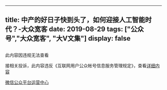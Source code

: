
---
title:   中产的好日子快到头了，如何迎接人工智能时代？-大众宽客
date: 2019-08-29
tags: ["公众号","大众宽客", "大V文集"]
display: false
---


## 
此内容因违规无法查看

接相关投诉，此内容违反《互联网用户公众帐号信息服务管理规定》，查看[详细内容](http://www.cac.gov.cn/2017-09/07/c_1121624269.htm)


[微信公众平台运营中心](http://mp.weixin.qq.com/mp/opshowpage?action=main#wechat_redirect)

